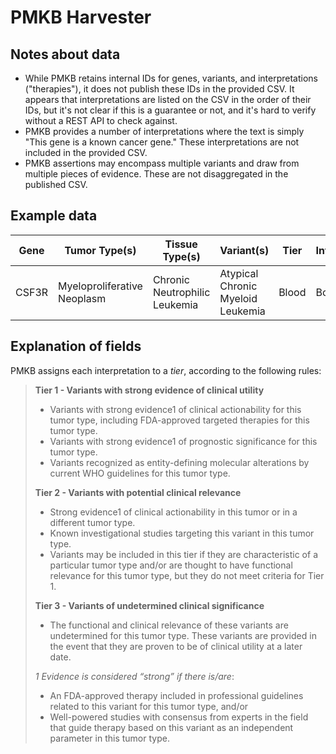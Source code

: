 # PMKB Harvester

## Notes about data

* While PMKB retains internal IDs for genes, variants, and interpretations ("therapies"), it does not publish these IDs in the provided CSV. It appears that interpretations are listed on the CSV in the order of their IDs, but it's not clear if this is a guarantee or not, and it's hard to verify without a REST API to check against.
* PMKB provides a number of interpretations where the text is simply "This gene is a known cancer gene." These interpretations are not included in the provided CSV.
* PMKB assertions may encompass multiple variants and draw from multiple pieces of evidence. These are not disaggregated in the published CSV.

## Example data

Gene | Tumor Type(s) | Tissue Type(s) | Variant(s) | Tier | Interpretations | Citations
--- | --- | --- | --- | --- | --- | ---
CSF3R | Myeloproliferative Neoplasm|Chronic Neutrophilic Leukemia|Atypical Chronic Myeloid Leukemia | Blood|Bone Marrow | CSF3R T618I|CSF3R any nonsense|CSF3R any frameshift | 1 | The activating missense membrane-proximal mutation in CSF3R (p.T618I) has been reported to occur in approximately 83% of cases of chronic neutrophilic leukemia; some reports indicate this mutation may be present in cases of atypical chronic myeloid leukemia as well.   The CS3R T618I mutation has been associated with response to JAK2 inhibitors but not dasatinib.  A germline activating CSF3R mutation (p. T617N) has been described in autosomal dominant hereditary neutrophilia associated with splenomegaly and increased circulating CD34-positive myeloid progenitors.  Nonsense and/or frameshift somatic mutations truncating the cytoplasmic domain of CSF3R have been described in approximately 40% of patients with severe congenital neutropenia and in the context of mutations in other genes may be associated with  progression to acute myeloid leukemia.  These activating truncating mutations have also been found in patients with chronic neutrophilic leukemia or atypical chronic myeloid leukemia. Some of these cytoplasmic truncating mutations have been associated with responses to dasatinib but not JAK2 inhibitors. | "Pardanani A, et al. CSF3R T618I is a highly prevalent and specific mutation in chronic neutrophilic leukemia. Leukemia 2013;27(9):1870-3|Maxson JE, et al. Oncogenic CSF3R mutations in chronic neutrophilic leukemia and atypical CML. N Engl J Med 2013;368(19):1781-90|Plo I, et al. An activating mutation in the CSF3R gene induces a hereditary chronic neutrophilia. J Exp Med 2009;206(8):1701-7"

## Explanation of fields

PMKB assigns each interpretation to a *tier*, according to the following rules:

> **Tier 1 - Variants with strong evidence of clinical utility**
>
> * Variants with strong evidence1 of clinical actionability for this tumor type, including FDA-approved targeted therapies for this tumor type.
> * Variants with strong evidence1 of prognostic significance for this tumor type.
> * Variants recognized as entity-defining molecular alterations by current WHO guidelines for this tumor type.
>
> **Tier 2 - Variants with potential clinical relevance**
>
> * Strong evidence1 of clinical actionability in this tumor or in a different tumor type.
> * Known investigational studies targeting this variant in this tumor type.
> * Variants may be included in this tier if they are characteristic of a particular tumor type and/or are thought to have functional relevance for this tumor type, but they do not meet criteria for Tier 1.
>
> **Tier 3 - Variants of undetermined clinical significance**
>
> * The functional and clinical relevance of these variants are undetermined for this tumor type. These variants are provided in the event that they are proven to be of clinical utility at a later date.
>
> *1 Evidence is considered “strong” if there is/are*:
>
> * An FDA-approved therapy included in professional guidelines related to this variant for this tumor type, and/or
> * Well-powered studies with consensus from experts in the field that guide therapy based on this variant as an independent parameter in this tumor type.

